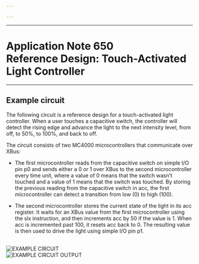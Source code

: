 ```yaml
---

---
```


----

# Application Note 650 <br>Reference Design: Touch-Activated Light Controller

----

<WideSubtitleBlock>

## Example circuit
</WideSubtitleBlock>

The following circuit is a reference design for a touch-activated light controller. When a user touches a capacitive switch, the controller will detect the rising edge and advance the light to the next intensity level, from off, to 50%, to 100%, and back to off.

The circuit consists of two MC4000 microcontrollers that communicate over XBus:

- The first microcontroller reads from the capacitive switch on simple I/O pin p0 and sends either a 0 or 1 over XBus to the second microcontroller every time unit, where a value of 0 means that the switch wasn’t touched and a value of 1 means that the switch was touched. By storing the previous reading from the capacitive switch in acc, the first microcontroller can detect a transition from low (0) to high (100).

- The second microcontroller stores the current state of the light in its acc register. It waits for an XBus value from the first microcontroller using the slx instruction, and then increments acc by 50 if the value is 1. When acc is incremented past 100, it resets acc back to 0. The resulting value is then used to drive the light using simple I/O pin p1.

<br>
<img src="/images/14.webp" alt="EXAMPLE CIRCUIT" >
<br>
<img src="/images/15.webp" alt="EXAMPLE CIRCUIT OUTPUT" >